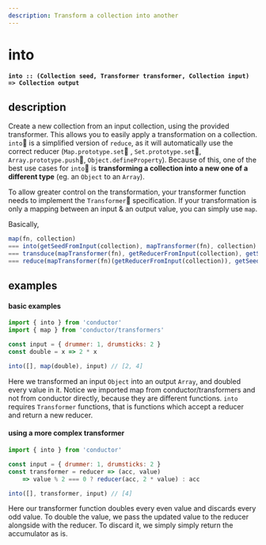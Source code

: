 ```yaml
---
description: Transform a collection into another
---
```


# into

**`into :: (Collection seed, Transformer transformer, Collection input) => Collection output`**

## description

Create a new collection from an input collection, using the provided transformer. This allows you to easily apply a transformation on a collection. `into` is a simplified version of `reduce`, as it will automatically use the correct reducer \(`Map.prototype.set`   , `Set.prototype.set`, `Array.prototype.push`,  `Object.defineProperty`\). Because of this, one of the best use cases for `into` is **transforming a collection into a new one of a different type** \(eg. an `Object` to an `Array`\).

To allow greater control on the transformation, your transformer function needs to implement the `Transformer` specification. If your transformation is only a mapping between an input & an output value, you can simply use `map`.

Basically, 

```javascript
map(fn, collection)
=== into(getSeedFromInput(collection), mapTransformer(fn), collection)
=== transduce(mapTransformer(fn), getReducerFromInput(collection), getSeedFromInput(collection), collection)
=== reduce(mapTransformer(fn)(getReducerFromInput(collection)), getSeedFromInput(collection), collection)
```

## examples

#### basic examples

```javascript
import { into } from 'conductor'
import { map } from 'conductor/transformers'

const input = { drummer: 1, drumsticks: 2 }
const double = x => 2 * x

into([], map(double), input) // [2, 4]
```

Here we transformed an input `Object` into an output `Array`, and doubled every value in it. Notice we imported map from conductor/transformers and not from conductor directly, because they are different functions. `into` requires `Transformer` functions, that is functions which accept a reducer and return a new reducer.



#### using a more complex transformer

```javascript
import { into } from 'conductor'

const input = { drummer: 1, drumsticks: 2 }
const transformer = reducer => (acc, value)
    => value % 2 === 0 ? reducer(acc, 2 * value) : acc

into([], transformer, input) // [4]
```

Here our transformer function doubles every even value and discards every odd value. To double the value, we pass the updated value to the reducer alongside with the reducer. To discard it, we simply simply return the accumulator as is.

